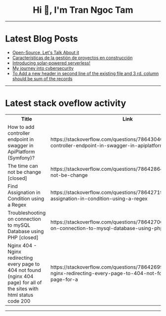<h1 align="center">Hi 👋, I'm Tran Ngoc Tam</h1>

---

# Latest Blog Posts 
<!-- BLOG-POST-LIST:START -->
- [Open-Source, Let&#39;s Talk About it](https://dev.to/litlyx/open-source-lets-talk-about-it-42jo)
- [Características de la gestión de proyectos en construcción](https://dev.to/selmagalarza/caracteristicas-de-la-gestion-de-proyectos-en-construccion-2a9l)
- [Introducing solar-powered serverless!](https://dev.to/josh_mo_91f294fcef0333006/introducing-solar-powered-serverless-34ma)
- [My journey into cybersecurity](https://dev.to/clom/my-journey-in-cybersecurity-1b07)
- [To Add a new header in second line of the existing file and 3 rd. column should be sum of the records](https://dev.to/rahul_mahendru_45d895855b/to-add-a-new-header-in-second-line-of-the-existing-file-and-3-rd-column-should-be-sum-of-the-records-2a7g)
<!-- BLOG-POST-LIST:END -->

---

# Latest stack oveflow activity
<table>
  <tr><th>Title</th><th>Link</th></tr>
  <!-- STACKOVERFLOW:START --><tr><td>How to add controller endpoint in swagger in ApiPlatform &lpar;Symfony&rpar;?</td><td>https://stackoverflow.com/questions/78643040/how-to-add-controller-endpoint-in-swagger-in-apiplatform-symfony</td></tr><tr><td>The time can not be change [closed]</td><td>https://stackoverflow.com/questions/78642864/the-time-can-not-be-change</td></tr><tr><td>Find Assignation in Condition using a Regex</td><td>https://stackoverflow.com/questions/78642719/find-assignation-in-condition-using-a-regex</td></tr><tr><td>Troubleshooting on connection to mySQL Database using PHP [closed]</td><td>https://stackoverflow.com/questions/78642706/troubleshooting-on-connection-to-mysql-database-using-php</td></tr><tr><td>Nginx 404 - Nginx redirecting every page to 404 not found &lpar;nginx 404 page&rpar; for all of the sites with html status code 200</td><td>https://stackoverflow.com/questions/78642699/nginx-404-nginx-redirecting-every-page-to-404-not-found-nginx-404-page-for-a</td></tr><!-- STACKOVERFLOW:END -->
</table>

---



